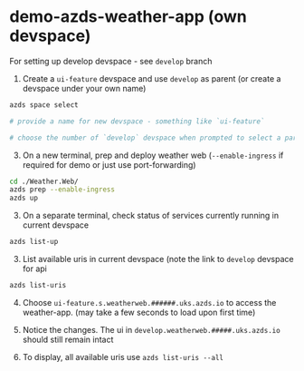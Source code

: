# demo-azds-weather-app (own devspace)

For setting up develop devspace - see `develop` branch

1. Create a `ui-feature` devspace and use `develop` as parent (or create a devspace under your own name)
```bash
azds space select

# provide a name for new devspace - something like `ui-feature`

# choose the number of `develop` devspace when prompted to select a parent

```
3. On a new terminal, prep and deploy weather web (`--enable-ingress` if required for demo or just use port-forwarding)
```bash
cd ./Weather.Web/
azds prep --enable-ingress  
azds up
```

3. On a separate terminal, check status of services currently running in current devspace 
```bash
azds list-up
```

3. List available uris in current devspace (note the link to `develop` devspace for api

```bash
azds list-uris
```

4. Choose `ui-feature.s.weatherweb.######.uks.azds.io` to access the weather-app. (may take a few seconds to load upon first time)

5. Notice the changes. The ui in `develop.weatherweb.#####.uks.azds.io` should still remain intact

5. To display, all available uris use `azds list-uris --all`

